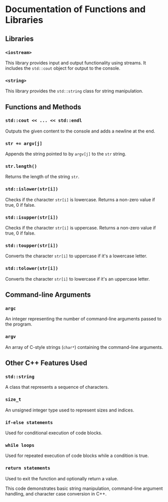 # Documentation of Functions and Libraries

## Libraries

### `<iostream>`
This library provides input and output functionality using streams. It includes the `std::cout` object for output to the console.

### `<string>`
This library provides the `std::string` class for string manipulation.

## Functions and Methods

### `std::cout << ... << std::endl`
Outputs the given content to the console and adds a newline at the end.

### `str += argv[j]`
Appends the string pointed to by `argv[j]` to the `str` string.

### `str.length()`
Returns the length of the string `str`.

### `std::islower(str[i])`
Checks if the character `str[i]` is lowercase. Returns a non-zero value if true, 0 if false.

### `std::isupper(str[i])`
Checks if the character `str[i]` is uppercase. Returns a non-zero value if true, 0 if false.

### `std::toupper(str[i])`
Converts the character `str[i]` to uppercase if it's a lowercase letter.

### `std::tolower(str[i])`
Converts the character `str[i]` to lowercase if it's an uppercase letter.

## Command-line Arguments

### `argc`
An integer representing the number of command-line arguments passed to the program.

### `argv`
An array of C-style strings (`char*`) containing the command-line arguments.

## Other C++ Features Used

### `std::string`
A class that represents a sequence of characters.

### `size_t`
An unsigned integer type used to represent sizes and indices.

### `if-else statements`
Used for conditional execution of code blocks.

### `while loops`
Used for repeated execution of code blocks while a condition is true.

### `return statements`
Used to exit the function and optionally return a value.

This code demonstrates basic string manipulation, command-line argument handling, and character case conversion in C++.
